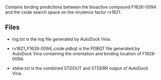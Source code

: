 Contains binding predictions between the bioactive compound F1626-0094 and the cside search space on the virulence factor rv1821.

## Files

- log.txt is the log file generated by AutoDock Vina.

- rv1821_F1626-0094_cside.pdbqt is the PDBQT file generated by AutoDock Vina containing the orientation and binding location of F1626-0094.

- stdoe.txt is the combined STDOUT and STDERR output of AutoDock Vina.

